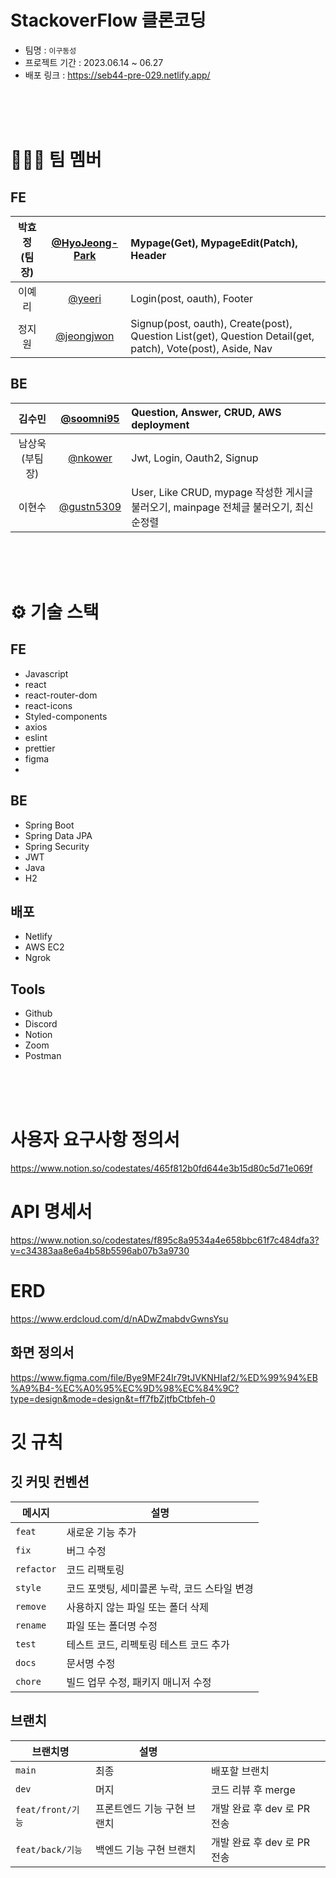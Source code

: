 # StackoverFlow 클론코딩

- 팀명 : ```이구동성```
- 프로젝트 기간 : 2023.06.14 ~ 06.27
- 배포 링크 : https://seb44-pre-029.netlify.app/

</br>
</br>
</br>


# 🧑‍🤝‍🧑 팀 멤버


## FE
| 박효정  (팀장) |<a href="github.com/HyoJeong-Park">@HyoJeong-Park</a> |Mypage(Get), MypageEdit(Patch), Header |
|:--:|:--:|:--|
| 이예리 |<a href="github.com/yeeri">@yeeri</a>|Login(post, oauth), Footer |
| 정지원 |<a href="github.com/jeongjwon">@jeongjwon</a> | Signup(post, oauth), Create(post), Question List(get), Question Detail(get, patch), Vote(post), Aside, Nav |



## BE

| 김수민 | <a href="github.com/soomni95">@soomni95</a> |Question, Answer, CRUD, AWS deployment |
|:--:|:--:|:--|
| 남상욱 (부팀장) |<a href="github.com/nkower">@nkower</a>|Jwt, Login, Oauth2, Signup |
| 이현수 |<a href="github.com/gustn5309">@gustn5309</a>| User, Like CRUD, mypage 작성한 게시글 불러오기, mainpage 전체글 불러오기, 최신순정렬 |



</br>
</br>
</br>


# ⚙️ 기술 스택
## FE 
- Javascript
- react
- react-router-dom
- react-icons
- Styled-components
- axios
- eslint
- prettier
- figma
- 
## BE
- Spring Boot
- Spring Data JPA
- Spring Security
- JWT
- Java
- H2


## 배포
- Netlify
- AWS EC2
- Ngrok

## Tools
- Github
- Discord
- Notion
- Zoom
- Postman

  
</br></br></br>


# 사용자 요구사항 정의서
https://www.notion.so/codestates/465f812b0fd644e3b15d80c5d71e069f

# API 명세서
https://www.notion.so/codestates/f895c8a9534a4e658bbc61f7c484dfa3?v=c34383aa8e6a4b58b5596ab07b3a9730

# ERD
https://www.erdcloud.com/d/nADwZmabdvGwnsYsu

## 화면 정의서
https://www.figma.com/file/Bye9MF24Ir79tJVKNHIaf2/%ED%99%94%EB%A9%B4-%EC%A0%95%EC%9D%98%EC%84%9C?type=design&mode=design&t=ff7fbZjtfbCtbfeh-0


# 깃 규칙
## 깃 커밋 컨벤션
| 메시지 | 설명 |
| --- | --- |
| ```feat``` | 새로운 기능 추가 |
| ```fix``` | 버그 수정 |
| ```refactor``` | 코드 리팩토링 |
| ```style``` | 코드 포맷팅, 세미콜론 누락, 코드 스타일 변경 |
| ```remove``` | 사용하지 않는 파일 또는 폴더 삭제 |
| ```rename``` | 파일 또는 폴더명 수정 |
| ```test``` | 테스트 코드, 리펙토링 테스트 코드 추가 |
| ```docs``` | 문서명 수정 |
| ```chore``` | 빌드 업무 수정, 패키지 매니저 수정 |

## 브랜치
| 브랜치명 | 설명 |  |
| --- | --- | --- |
| ```main``` | 최종 | 배포할 브랜치 |
| ```dev``` | 머지 | 코드 리뷰 후 merge |
| ```feat/front/기능``` | 프론트엔드 기능 구현 브랜치 | 개발 완료 후 dev 로 PR 전송 |
| ```feat/back/기능``` | 백엔드 기능 구현 브랜치 | 개발 완료 후 dev 로 PR 전송 |
